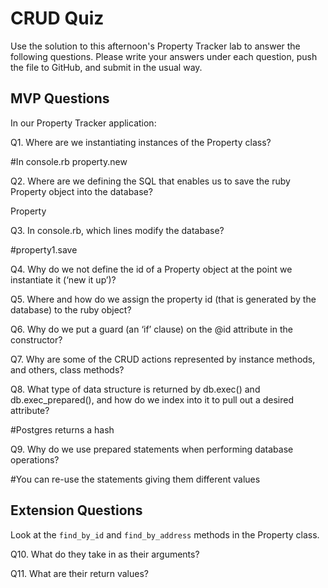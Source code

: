 # CRUD Quiz

Use the solution to this afternoon's Property Tracker lab to answer the following questions. Please write your answers under each question, push the file to GitHub, and submit in the usual way.

## MVP Questions

In our Property Tracker application:

Q1. Where are we instantiating instances of the Property class?

  #In console.rb property.new

Q2. Where are we defining the SQL that enables us to save the ruby Property object into the database?

Property

Q3. In console.rb, which lines modify the database?

  #property1.save

Q4. Why do we not define the id of a Property object at the point we instantiate it (‘new it up’)?


Q5. Where and how do we assign the property id (that is generated by the database) to the ruby object?


Q6. Why do we put a guard (an ‘if’ clause) on the @id attribute in the constructor?


Q7. Why are some of the CRUD actions represented by instance methods, and others, class methods?


Q8. What type of data structure is returned by db.exec() and db.exec_prepared(), and how do we index into it to pull out a desired attribute?

   #Postgres returns a hash

Q9. Why do we use prepared statements when performing database operations?

   #You can re-use the statements giving them different values

## Extension Questions

Look at the `find_by_id` and `find_by_address` methods in the Property class.

Q10. What do they take in as their arguments?

Q11. What are their return values?
